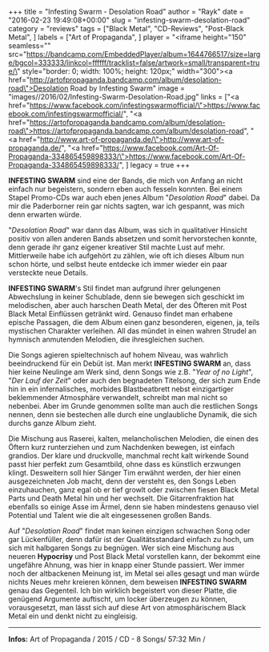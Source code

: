+++
title = "Infesting Swarm - Desolation Road"
author = "Rayk"
date = "2016-02-23 19:49:08+00:00"
slug = "infesting-swarm-desolation-road"
category = "reviews"
tags = ["Black Metal", "CD-Reviews", "Post-Black Metal", ]
labels = ["Art of Propaganda", ]
player = "<iframe height=\"150\" seamless=\"\" src=\"https://bandcamp.com/EmbeddedPlayer/album=1644766517/size=large/bgcol=333333/linkcol=ffffff/tracklist=false/artwork=small/transparent=true/\" style=\"border: 0; width: 100%; height: 120px;\" width=\"300\"><a href=\"http://artofpropaganda.bandcamp.com/album/desolation-road\">Desolation Road by Infesting Swarm</a></iframe>"
image = "images//2016/02/Infesting-Swarm-Desolation-Road.jpg"
links = ["<a href=\"https://www.facebook.com/infestingswarmofficial/\">https://www.facebook.com/infestingswarmofficial/</a>", "<a href=\"https://artofpropaganda.bandcamp.com/album/desolation-road\">https://artofpropaganda.bandcamp.com/album/desolation-road</a>", "<a href=\"http://www.art-of-propaganda.de/\">http://www.art-of-propaganda.de/</a>", "<a href=\"https://www.facebook.com/Art-Of-Propaganda-334865459898333/\">https://www.facebook.com/Art-Of-Propaganda-334865459898333/</a>", ]
legacy = true
+++

**INFESTING SWARM** sind eine der Bands, die mich von Anfang an nicht einfach nur begeistern, sondern eben auch fesseln konnten. Bei einem Stapel Promo-CDs war auch eben jenes Album "_Desolation Road_" dabei. Da mir die Paderborner rein gar nichts sagten, war ich gespannt, was mich denn erwarten würde.

"_Desolation Road_" war dann das Album, was sich in qualitativer Hinsicht positiv von allen anderen Bands absetzen und somit hervorstechen konnte, denn gerade ihr ganz eigener kreativer Stil machte Lust auf mehr. Mittlerweile habe ich aufgehört zu zählen, wie oft ich dieses Album nun schon hörte, und selbst heute entdecke ich immer wieder ein paar versteckte neue Details.

**INFESTING SWARM**'s Stil findet man aufgrund ihrer gelungenen Abwechslung in keiner Schublade, denn sie bewegen sich geschickt im melodischen, aber auch harschen Death Metal, der des Öfteren mit Post Black Metal Einflüssen getränkt wird. Genauso findet man erhabene epische Passagen, die dem Album einen ganz besonderen, eigenen, ja, teils mystischen Charakter verleihen. All das mündet in einen wahren Strudel an hymnisch anmutenden Melodien, die ihresgleichen suchen.

Die Songs agieren spieltechnisch auf hohem Niveau, was wahrlich beeindruckend für ein Debüt ist. Man merkt **INFESTING SWARM** an, dass hier keine Neulinge am Werk sind, denn Songs wie z.B. "_Year of no Light_", "_Der Lauf der Zeit_" oder auch den begnadeten Titelsong, der sich zum Ende hin in ein infernalisches, morbides Blastbeatbrett nebst einzigartiger beklemmender Atmosphäre verwandelt, schreibt man mal nicht so nebenbei. Aber im Grunde genommen sollte man auch die restlichen Songs nennen, denn sie bestechen alle durch eine unglaubliche Dynamik, die sich durchs ganze Album zieht.

Die Mischung aus Raserei, kalten, melancholischen Melodien, die einen des Öftern kurz runterziehen und zum Nachdenken bewegen, ist einfach grandios. Der klare und druckvolle, manchmal recht kalt wirkende Sound passt hier perfekt zum Gesamtbild, ohne dass es künstlich erzwungen klingt.
Desweitern soll hier Sänger Tim erwähnt werden, der hier einen ausgezeichneten Job macht, denn der versteht es, den Songs Leben einzuhauchen, ganz egal ob er tief growlt oder zwischen fiesen Black Metal Parts und Death Metal hin und her wechselt.
Die Gitarrenfraktion hat ebenfalls so einige Asse im Ärmel, denn sie haben mindestens genauso viel Potential und Talent wie die alt eingesessenen großen Bands.

Auf "_Desolation Road_" findet man keinen einzigen schwachen Song oder gar Lückenfüller, denn dafür ist der Qualitätsstandard einfach zu hoch, um sich mit halbgaren Songs zu begnügen. Wer sich eine Mischung aus neueren **Hypocrisy** und Post Black Metal vorstellen kann, der bekommt eine ungefähre Ahnung, was hier in knapp einer Stunde passiert.
Wer immer noch der altbackenen Meinung ist, im Metal sei alles gesagt und man würde nichts Neues mehr kreieren können, dem beweisen **INFESTING SWARM** genau das Gegenteil. Ich bin wirklich begeistert von dieser Platte, die genügend Argumente auftischt, um locker überzeugen zu können, vorausgesetzt, man lässt sich auf diese Art von atmosphärischem Black Metal ein und denkt nicht zu eingleisig.





---
**Infos:**
Art of Propaganda / 2015 / 
CD - 8 Songs/ 57:32 Min / 
